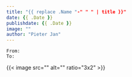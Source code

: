 ```yaml
---
title: "{{ replace .Name "-" " " | title }}"
date: {{ .Date }}
publishdate: {{ .Date }}
image: ""
author: "Pieter Jan"
---
```


`From: `<br/>
`To: `



{{< image src="" alt="" ratio="3x2" >}}

